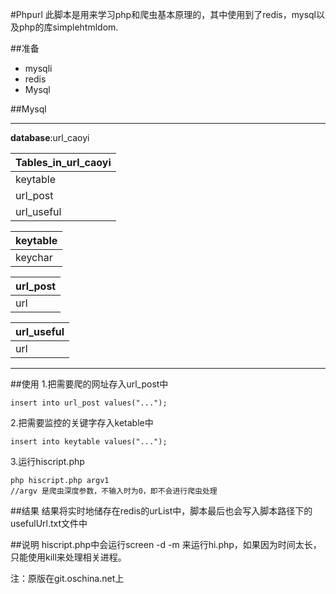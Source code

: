 #Phpurl
此脚本是用来学习php和爬虫基本原理的，其中使用到了redis，mysql以及php的库simplehtmldom.

##准备
* mysqli
* redis
* Mysql

##Mysql
___
**database**:url_caoyi

Tables_in_url_caoyi|
-------------------|
keytable           |
url_post           |
url_useful         |

keytable|
--------|
keychar |

url_post  |
----------|
url       |

url_useful|
----------|
url       |

----

##使用
1.把需要爬的网址存入url_post中

	insert into url_post values("...");

2.把需要监控的关键字存入ketable中

	insert into keytable values("...");

3.运行hiscript.php

	php hiscript.php argv1
	//argv 是爬虫深度参数，不输入时为0，即不会进行爬虫处理

##结果
结果将实时地储存在redis的urList中，脚本最后也会写入脚本路径下的usefulUrl.txt文件中


##说明
hiscript.php中会运行screen -d -m 来运行hi.php，如果因为时间太长，只能使用kill来处理相关进程。



注：原版在git.oschina.net上

